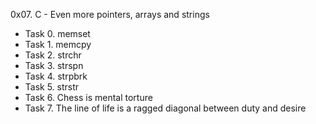 0x07. C - Even more pointers, arrays and strings
- Task 0. memset
- Task 1. memcpy
- Task 2. strchr
- Task 3. strspn
- Task 4. strpbrk
- Task 5. strstr
- Task 6. Chess is mental torture
- Task 7. The line of life is a ragged diagonal between duty and desire